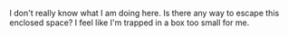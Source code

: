 I don't really know what I am doing here. Is there any way to escape this enclosed space? I feel like I'm trapped in a box too small for me.
